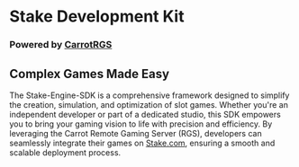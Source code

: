 # **Stake Development Kit**
### Powered by **[CarrotRGS](https://carrotgaming.io/)**

## **Complex Games Made Easy**

The Stake-Engine-SDK is a comprehensive framework designed to simplify the creation, simulation, and optimization of slot games. Whether you're an independent developer or part of a dedicated studio, this SDK empowers you to bring your gaming vision to life with precision and efficiency. By leveraging the Carrot Remote Gaming Server (RGS), developers can seamlessly integrate their games on [Stake.com](https://stake.com), ensuring a smooth and scalable deployment process.
